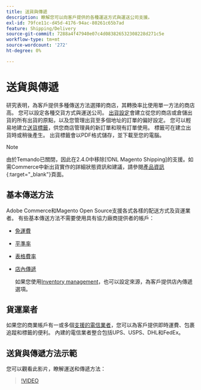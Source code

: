 ```yaml
---
title: 送貨與傳遞
description: 瞭解您可以向客戶提供的各種運送方式與運送公司支援。
exl-id: 79fce11c-d45d-4176-94ac-80261c65b7ad
feature: Shipping/Delivery
source-git-commit: 7288a4f47940e07c4d083826532308228d271c5e
workflow-type: tm+mt
source-wordcount: '272'
ht-degree: 0%

---
```


# 送貨與傳遞

研究表明，為客戶提供多種傳送方法選擇的商店，其轉換率比使用單一方法的商店高。 您可以設定各種交貨方式與運送公司。 [出貨設定](shipping-settings.md)會建立從您的商店或倉儲出貨的所有出貨的原點，以及您管理出貨至多個地址的訂單的偏好設定。 您可以輕易地建立[送貨標籤](shipping-labels.md)，供您商店管理員的新訂單和現有訂單使用。 標籤可在建立出貨時或稍後產生。 出貨標籤會以PDF格式儲存，並下載至您的電腦。

>[!NOTE]
>
>由於Temando已關閉，因此在2.4.0中移除[!DNL Magento Shipping]的支援。如需Commerce中新出貨實作的詳細狀態資訊和建議，請參閱[產品資訊](https://business.adobe.com/products/magento/shipping.html){:target="_blank"}頁面。

## 基本傳送方法

Adobe Commerce和Magento Open Source支援各式各樣的配送方式及貨運業者。 有些基本傳送方法不需要使用具有協力廠商提供者的帳戶：

* [免運費](shipping-free.md)

* [平準率](shipping-flat-rate.md)

* [表格費率](shipping-table-rate.md)

* [店內傳遞](shipping-in-store-delivery.md)

  如果您使用[Inventory management](../inventory-management/introduction.md)，也可以設定來源，為客戶提供店內傳遞選項。

## 貨運業者

如果您的商業帳戶有一或多個[支援的電信業者](carriers.md)，您可以為客戶提供即時運費、包裹追蹤和標籤的便利。 內建的電信業者整合包括UPS、USPS、DHL和FedEx。

## 送貨與傳遞方法示範

您可以觀看此影片，瞭解運送和傳遞方法：

>[!VIDEO](https://video.tv.adobe.com/v/343658/?quality=12&learn=on)

